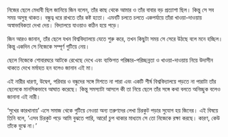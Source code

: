 নিজের ছেলে মেধাবী ছিল জানিয়ে জিন বলেন, তাঁর কাছ থেকে আমার ও তাঁর বাবার বড় প্রত্যাশা ছিল। কিন্তু সে সব সময় অসুস্থ থাকত। বন্ধুত্ব ধরে রাখতে তাঁর কষ্ট হতো। এমনটি চলতে চলতে একপর্যায়ে তাঁরা খাওয়া-দাওয়ায় অস্বাভাবিকতা দেখা দেয়। বিদ্যালয়ে যাওয়াও কঠিন হয়ে পড়ে।

জিন আরও জানান, তাঁর ছেলে যখন বিশ্ববিদ্যালয়ে যেতে শুরু করে, তখন কিছুটা সময় সে সেরে উঠছে বলে মনে হচ্ছিল। কিন্তু একদিন সে নিজেকে সম্পূর্ণ গুটিয়ে নেয়।

ছেলে নিজেকে শোবারঘরে আটকে রেখেছে দেখে এবং ব্যক্তিগত পরিষ্কার-পরিচ্ছন্নতা ও খাওয়া-দাওয়ায় নিয়ে উদাসীন থাকতে দেখে মর্মাহত হন বলেও জানান এই মা।

এই নারীর ধারণা, উদ্বেগ, পরিবার ও বন্ধুদের সঙ্গে মিশতে না পারা এবং একটি শীর্ষ বিশ্ববিদ্যালয়ে পড়তে না পারাটা তাঁর ছেলেকে মানসিকভাবে আঘাত করেছে। কিন্তু সমস্যাটা আসলে কী তা নিয়ে ছেলে তাঁর সঙ্গে কথা বলতে অনিচ্ছুক বলেও জানানা এই নারী।

‘সুখের কারখানায়’ এসে সমাজ থেকে গুটিয়ে নেওয়া অন্য তরুণদের লেখা চিরকুট পড়ার সুযোগ হয় জিনের। এই বিষয়ে তিনি বলে, ‘এসব চিরকুট পড়ে আমি বুঝতে পারি, আরে! চুপ থাকার মাধ্যমে সে তো নিজেকে রক্ষা করছে। কারণ, কেউ তাঁকে বুঝে না।’
